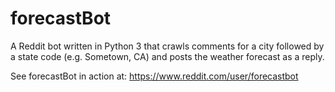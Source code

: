 # forecastBot
A Reddit bot written in Python 3 that crawls comments for a city followed by a state code (e.g. Sometown, CA) and posts the weather forecast as a reply.

See forecastBot in action at: https://www.reddit.com/user/forecastbot